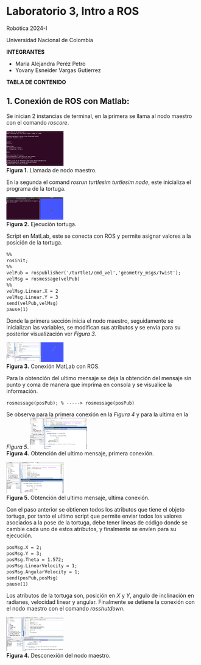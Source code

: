 # Laboratorio 3, Intro a ROS <!-- omit from toc -->

Robótica 2024-I

Universidad Nacional de Colombia

**INTEGRANTES**
- Maria Alejandra Peréz Petro
- Yovany Esneider Vargas Gutierrez

**TABLA DE CONTENIDO**


## 1. Conexión de ROS con Matlab:

Se inician 2 instancias de terminal, en la primera se llama al nodo maestro con el comando _roscore_.

<span><img id="Fig_1" src="Imágenes/Comando 1.png" width="150"/>
<label for = "Fig_1" ><br><b>Figura 1.</b>  Llamada de nodo maestro.</label></span>

En la segunda el comand _rosrun turtlesim turtlesim node_, este inicializa el programa de la tortuga.

<span><img id="Fig_2" src="Imágenes/Comando 2.png" width="150"/>
<label for = "Fig_2" ><br><b>Figura 2.</b>  Ejecución tortuga.</label></span>

Script en MatLab, este se conecta con ROS y permite asignar valores a la posición de la tortuga.
```
%%
rosinit;
%%
velPub = rospublisher('/turtle1/cmd_vel','geometry_msgs/Twist');
velMsg = rosmessage(velPub)
%%
velMsg.Linear.X = 2 
velMsg.Linear.Y = 3
send(velPub,velMsg)
pause(1)
```
Donde la primera sección inicia el nodo maestro, seguidamente se inicializan las variables, se modifican sus atributos y se envía para su posterior visualización ver *Figura 3*.

<span><img id="Fig_3" src="Imágenes/Matlab 1.png" width="150"/>
<label for = "Fig_3" ><br><b>Figura 3.</b> Conexión MatLab con ROS.</label></span>

Para la obtención del ultimo mensaje se deja la obtención del mensaje sin punto y coma de manera que imprima en consola y se visualice la información.
```
rosmessage(posPub); % -----> rosmessage(posPub)
```
Se observa para la primera conexión en la *Figura 4* y para la ultima en la *Figura 5*.
<span><img id="Fig_4" src="Imágenes/Matlab 2.png" width="150"/>
<label for = "Fig_4" ><br><b>Figura 4.</b> Obtención del ultimo mensaje, primera conexión.</label></span>

<span><img id="Fig_5" src="Imágenes/Matlab 3.png" width="150"/>
<label for = "Fig_5" ><br><b>Figura 5.</b> Obtención del ultimo mensaje, ultima conexión.</label></span>

Con el paso anterior se obtienen todos los atributos que tiene el objeto tortuga, por tanto el ultimo script que permite enviar todos los valores asociados a la pose de la tortuga, debe tener lineas de código donde se cambie cada uno de estos atributos, y finalmente se envíen para su ejecución.
```
posMsg.X = 2;
posMsg.Y = 3;
posMsg.Theta = 1.572;
posMsg.LinearVelocity = 1;
posMsg.AngularVelocity = 1;
send(posPub,posMsg)
pause(1)
```
Los atributos de la tortuga son, posición en _X_ y _Y_, angulo de inclinación en radianes, velocidad linear y angular.
Finalmente se detiene la conexión con el nodo maestro con el comando _rosshutdown_.

<span><img id="Fig_6" src="Imágenes/Matlab 4.png" width="150"/>
<label for = "Fig_6" ><br><b>Figura 4.</b> Desconexión del nodo maestro.</label></span>